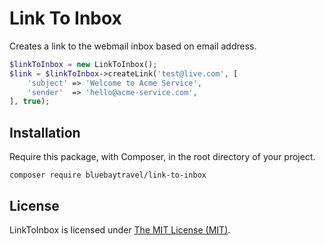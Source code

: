 # Link To Inbox

Creates a link to the webmail inbox based on email address.

```php
$linkToInbox = new LinkToInbox();
$link = $linkToInbox->createLink('test@live.com', [
    'subject' => 'Welcome to Acme Service',
    'sender'  => 'hello@acme-service.com',
], true);
```

## Installation

Require this package, with Composer, in the root directory of your project.

```
composer require bluebaytravel/link-to-inbox
```

## License

LinkToInbox is licensed under [The MIT License (MIT)](LICENSE).
